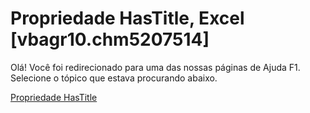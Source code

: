 
# Propriedade HasTitle, Excel [vbagr10.chm5207514]

Olá! Você foi redirecionado para uma das nossas páginas de Ajuda F1. Selecione o tópico que estava procurando abaixo.

[Propriedade HasTitle](http://msdn.microsoft.com/library/9ecc48d3-fd86-e185-a69f-0676230b3194%28Office.15%29.aspx)
